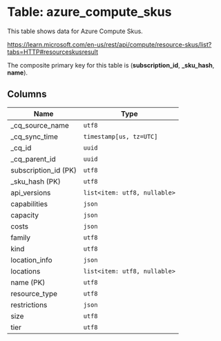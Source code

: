 # Table: azure_compute_skus

This table shows data for Azure Compute Skus.

https://learn.microsoft.com/en-us/rest/api/compute/resource-skus/list?tabs=HTTP#resourceskusresult

The composite primary key for this table is (**subscription_id**, **_sku_hash**, **name**).

## Columns

| Name          | Type          |
| ------------- | ------------- |
|_cq_source_name|`utf8`|
|_cq_sync_time|`timestamp[us, tz=UTC]`|
|_cq_id|`uuid`|
|_cq_parent_id|`uuid`|
|subscription_id (PK)|`utf8`|
|_sku_hash (PK)|`utf8`|
|api_versions|`list<item: utf8, nullable>`|
|capabilities|`json`|
|capacity|`json`|
|costs|`json`|
|family|`utf8`|
|kind|`utf8`|
|location_info|`json`|
|locations|`list<item: utf8, nullable>`|
|name (PK)|`utf8`|
|resource_type|`utf8`|
|restrictions|`json`|
|size|`utf8`|
|tier|`utf8`|
